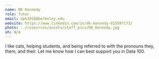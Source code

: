 ```yaml
---
name: DK Kennedy
role: Tutor
email: dpk2010@berkeley.edu
website: https://www.linkedin.com/in/dk-kennedy-815587173/
photo: ../resources/assets/staff_pics/DK_Kennedy.jpg
oh: N/A
---
```


I like cats, helping students, and being referred to with the pronouns they, them, and their. Let me know how I can best support you in Data 100. 

